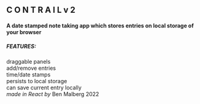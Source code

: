 <h2>C O N T R A I L v 2</h2>
<h4>A date stamped note taking app which stores entries on local storage of your browser</h4>

<h5>FEATURES:</h5>
draggable panels<br>
add/remove entries<br>
time/date stamps<br>
persists to local storage<br>
can save current entry locally
<br>
<i>made in React by</i> Ben Malberg 2022
